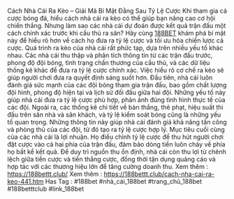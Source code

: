 Cách Nhà Cái Ra Kèo – Giải Mã Bí Mật Đằng Sau Tỷ Lệ Cược
Khi tham gia cá cược bóng đá, hiểu cách nhà cái ra kèo có thể giúp bạn nâng cao cơ hội chiến thắng. Nhưng làm sao các nhà cái dự đoán được kết quả trận đấu một cách chính xác trước khi cầu thủ ra sân? Hãy cùng [188BET](https://188bettt.club/) khám phá bí mật này để hiểu rõ hơn về cách họ đưa ra tỷ lệ cược và tối ưu hóa chiến lược cá cược.
Quá trình ra kèo của nhà cái rất phức tạp, dựa trên nhiều yếu tố khác nhau. Các nhà cái thu thập và phân tích thông tin từ các trận đấu trước, phong độ đội bóng, tình trạng chấn thương của cầu thủ, và các dữ liệu thống kê khác để đưa ra tỷ lệ cược chính xác. Việc hiểu rõ cơ chế ra kèo sẽ giúp người chơi đưa ra quyết định sáng suốt hơn.
Đầu tiên, nhà cái luôn đánh giá sức mạnh của các đội bóng tham gia trận đấu, bao gồm chất lượng đội hình, phong độ hiện tại và lịch sử đối đầu giữa hai đội. Những yếu tố này giúp nhà cái đưa ra tỷ lệ cược phù hợp, phản ánh đúng tình hình thực tế của các đội.
Ngoài ra, các thống kê chi tiết về bàn thắng, thẻ phạt, hiệu suất thi đấu trên sân nhà và sân khách, và tỷ lệ kiểm soát bóng cũng là những yếu tố quan trọng. Những thông tin này giúp nhà cái đánh giá khả năng tấn công và phòng thủ của các đội, từ đó tạo ra tỷ lệ cược hợp lý.
Mục tiêu cuối cùng của các nhà cái là lợi nhuận. Họ điều chỉnh tỷ lệ cược để thu hút người chơi đặt cược vào cả hai phía của trận đấu, đảm bảo dòng tiền luôn chảy về phía họ bất kể kết quả. Để duy trì nguồn thu ổn định, nhà cái còn thu lợi từ chênh lệch giữa tiền cược và tiền thắng cược, đồng thời tận dụng quảng cáo và hợp tác với các thương hiệu lớn để tăng cường doanh thu.
Xem thêm : https://188bettt.club/
Xem thêm : https://188bettt.club/cach-nha-cai-ra-keo-441.htm
Has Tag : #188bet #nhà_cái_188bet #trang_chủ_188bet #188betttclub #link_188bet
